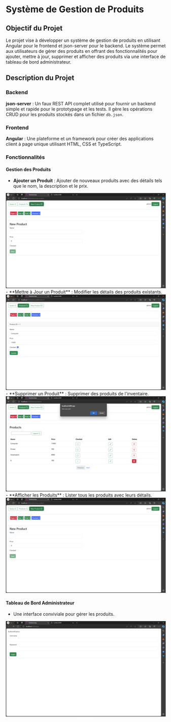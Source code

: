 # Système de Gestion de Produits

## Objectif du Projet

Le projet vise à développer un système de gestion de produits en utilisant Angular pour le frontend et json-server pour le backend. Le système permet aux utilisateurs de gérer des produits en offrant des fonctionnalités pour ajouter, mettre à jour, supprimer et afficher des produits via une interface de tableau de bord administrateur.

## Description du Projet

### Backend

**json-server** : Un faux REST API complet utilisé pour fournir un backend simple et rapide pour le prototypage et les tests. Il gère les opérations CRUD pour les produits stockés dans un fichier `db.json`.

### Frontend

**Angular** : Une plateforme et un framework pour créer des applications client à page unique utilisant HTML, CSS et TypeScript.

### Fonctionnalités

#### Gestion des Produits

- **Ajouter un Produit** : Ajouter de nouveaux produits avec des détails tels que le nom, la description et le prix.
<img src="captures/newProduct.png">
- **Mettre à Jour un Produit** : Modifier les détails des produits existants.
<img src="captures/Editproduct.png">
- **Supprimer un Produit** : Supprimer des produits de l'inventaire.
<img src="captures/delete.png">
- **Afficher les Produits** : Lister tous les produits avec leurs détails.
<img src="captures/newProduct.png">

#### Tableau de Bord Administrateur

- Une interface conviviale pour gérer les produits.
<img src="captures/login.png">

